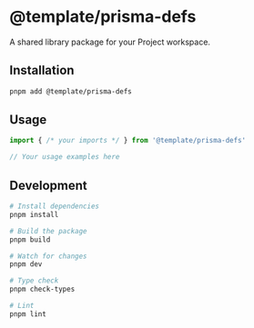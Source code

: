 # @template/prisma-defs

A shared library package for your Project workspace.

## Installation

```bash
pnpm add @template/prisma-defs
```

## Usage

```typescript
import { /* your imports */ } from '@template/prisma-defs'

// Your usage examples here
```

## Development

```bash
# Install dependencies
pnpm install

# Build the package
pnpm build

# Watch for changes
pnpm dev

# Type check
pnpm check-types

# Lint
pnpm lint
```
